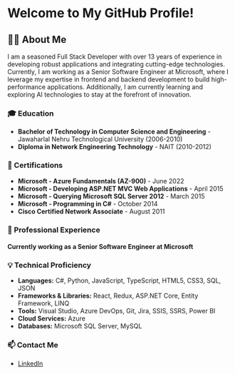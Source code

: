 # Welcome to My GitHub Profile!

## 👨‍💻 About Me

I am a seasoned Full Stack Developer with over 13 years of experience in developing robust applications and integrating cutting-edge technologies. Currently, I am working as a Senior Software Engineer at Microsoft, where I leverage my expertise in frontend and backend development to build high-performance applications. Additionally, I am currently learning and exploring AI technologies to stay at the forefront of innovation.

### 🎓 Education
- **Bachelor of Technology in Computer Science and Engineering** - Jawaharlal Nehru Technological University (2006-2010)
- **Diploma in Network Engineering Technology** - NAIT (2010-2012)

### 🌟 Certifications
- **Microsoft - Azure Fundamentals (AZ-900)** - June 2022
- **Microsoft - Developing ASP.NET MVC Web Applications** - April 2015
- **Microsoft - Querying Microsoft SQL Server 2012** - March 2015
- **Microsoft - Programming in C#** - October 2014
- **Cisco Certified Network Associate** - August 2011

### 🏢 Professional Experience

#### **Currently working as a Senior Software Engineer at Microsoft**

### 💡 Technical Proficiency
- **Languages:** C#, Python, JavaScript, TypeScript, HTML5, CSS3, SQL, JSON
- **Frameworks & Libraries:** React, Redux, ASP.NET Core, Entity Framework, LINQ
- **Tools:** Visual Studio, Azure DevOps, Git, Jira, SSIS, SSRS, Power BI
- **Cloud Services:** Azure
- **Databases:** Microsoft SQL Server, MySQL

### 📫 Contact Me
- [LinkedIn](https://linkedin.com/in/rakesh-chevuru-8382a78b)
